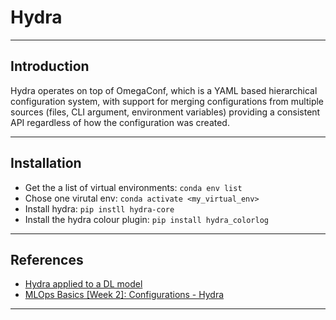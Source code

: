 # Hydra
***

## Introduction
Hydra operates on top of OmegaConf, which is a YAML based hierarchical configuration system, with support for merging configurations from multiple sources (files, CLI argument, environment variables) providing a consistent API regardless of how the configuration was created.
***

## Installation
- Get the a list of virtual environments: `conda env list`
- Chose one virutal env: `conda activate <my_virtual_env>`
- Install hydra: `pip instll hydra-core`
- Install the hydra colour plugin: `pip install hydra_colorlog`
***

## References
- [Hydra applied to a DL model](https://github.com/sscardapane/reprodl2021/tree/exercise2_hydra)
- [MLOps Basics [Week 2]: Configurations - Hydra](https://www.ravirajag.dev/blog/mlops-hydra-config)
***
